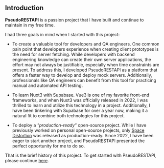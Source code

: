 ## Introduction

**PseudoRESTAPI** is a passion project that I have built and continue to maintain in my free time.

I had three goals in mind when I started with this project:

- To create a valuable tool for developers and QA engineers. One common pain point that developers experience when creating client prototypes is the need for server fetching. While developers with backend engineering knowledge can create their own server applications, the effort may not always be justifiable, especially when time constraints are present. To address this, I developed PseudoRESTAPI as a platform that offers a faster way to develop and deploy mock servers. Additionally, professionals like QA engineers can benefit from this tool for practicing manual and automated API testing.

- To learn Nuxt3 with Supabase. Vue3 is one of my favorite front-end frameworks, and when Nuxt3 was officially released in 2022, I was thrilled to learn and utilize this technology in a project. Additionally, I have been tinkering with Supabase for over a year now, making it a natural fit to combine both technologies for this project.

- To deploy a _"production-ready"_ open-source project. While I have previously worked on personal open-source projects, only [Space Distortion](https://netervati.itch.io/space-distortion) was released as production-ready. Since 2022, I have been eager to start another project, and PseudoRESTAPI presented the perfect opportunity for me to do so.

That is the brief history of this project. To get started with PseudoRESTAPI, please continue [here](https://github.com/netervati/pseudo-rest-api/blob/main/docs/getting-started.md).
